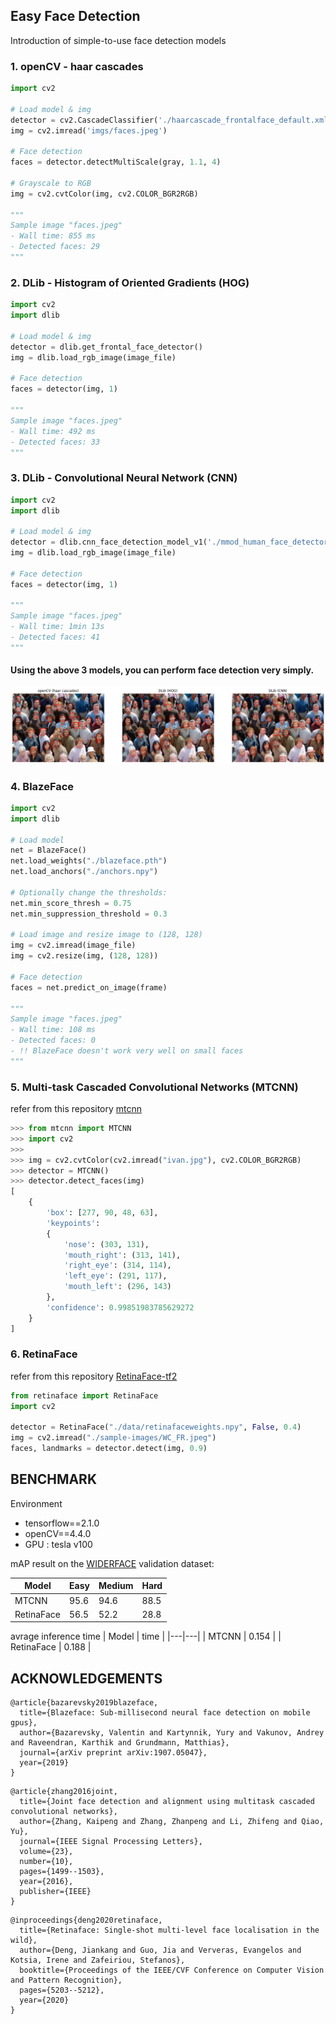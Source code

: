 ## Easy Face Detection
Introduction of simple-to-use face detection models


### 1. openCV - haar cascades
```python
import cv2

# Load model & img
detector = cv2.CascadeClassifier('./haarcascade_frontalface_default.xml')
img = cv2.imread('imgs/faces.jpeg')

# Face detection
faces = detector.detectMultiScale(gray, 1.1, 4)

# Grayscale to RGB
img = cv2.cvtColor(img, cv2.COLOR_BGR2RGB)

"""
Sample image "faces.jpeg"
- Wall time: 855 ms
- Detected faces: 29
"""
```

### 2. DLib - Histogram of Oriented Gradients (HOG)
```python
import cv2
import dlib

# Load model & img
detector = dlib.get_frontal_face_detector()
img = dlib.load_rgb_image(image_file)

# Face detection
faces = detector(img, 1)

"""
Sample image "faces.jpeg"
- Wall time: 492 ms
- Detected faces: 33
"""
```

### 3. DLib - Convolutional Neural Network (CNN)
```python
import cv2
import dlib

# Load model & img
detector = dlib.cnn_face_detection_model_v1('./mmod_human_face_detector.dat')
img = dlib.load_rgb_image(image_file)

# Face detection
faces = detector(img, 1)

"""
Sample image "faces.jpeg" 
- Wall time: 1min 13s
- Detected faces: 41
"""
```
#### Using the above 3 models, you can perform face detection very simply.
![result](imgs/sample_detection.png)


### 4. BlazeFace
```python
import cv2
import dlib

# Load model
net = BlazeFace()
net.load_weights("./blazeface.pth")
net.load_anchors("./anchors.npy")

# Optionally change the thresholds:
net.min_score_thresh = 0.75
net.min_suppression_threshold = 0.3

# Load image and resize image to (128, 128)
img = cv2.imread(image_file)
img = cv2.resize(img, (128, 128))

# Face detection
faces = net.predict_on_image(frame)

"""
Sample image "faces.jpeg" 
- Wall time: 108 ms
- Detected faces: 0
- !! BlazeFace doesn't work very well on small faces
"""
```


### 5. Multi-task Cascaded Convolutional Networks (MTCNN)
refer from this repository [mtcnn](https://github.com/ipazc/mtcnn)
```python
>>> from mtcnn import MTCNN
>>> import cv2
>>>
>>> img = cv2.cvtColor(cv2.imread("ivan.jpg"), cv2.COLOR_BGR2RGB)
>>> detector = MTCNN()
>>> detector.detect_faces(img)
[
    {
        'box': [277, 90, 48, 63],
        'keypoints':
        {
            'nose': (303, 131),
            'mouth_right': (313, 141),
            'right_eye': (314, 114),
            'left_eye': (291, 117),
            'mouth_left': (296, 143)
        },
        'confidence': 0.99851983785629272
    }
]
```
### 6. RetinaFace
refer from this repository [RetinaFace-tf2](https://github.com/StanislasBertrand/RetinaFace-tf2/edit/master/ReadMe.md)
```python
from retinaface import RetinaFace
import cv2

detector = RetinaFace("./data/retinafaceweights.npy", False, 0.4)
img = cv2.imread("./sample-images/WC_FR.jpeg")
faces, landmarks = detector.detect(img, 0.9)
```

## BENCHMARK

Environment
- tensorflow==2.1.0
- openCV==4.4.0
- GPU : tesla v100

mAP result on the [WIDERFACE](http://shuoyang1213.me/WIDERFACE/) validation dataset:  

| Model  | Easy  | Medium  | Hard  |
|---|---|---|---|
| MTCNN | 95.6  | 94.6 | 88.5 |
| RetinaFace | 56.5  | 52.2  | 28.8  |

avrage inference time
| Model | time |
|---|---|
| MTCNN | 0.154 |
| RetinaFace | 0.188 |

## ACKNOWLEDGEMENTS
```  
@article{bazarevsky2019blazeface,
  title={Blazeface: Sub-millisecond neural face detection on mobile gpus},
  author={Bazarevsky, Valentin and Kartynnik, Yury and Vakunov, Andrey and Raveendran, Karthik and Grundmann, Matthias},
  journal={arXiv preprint arXiv:1907.05047},
  year={2019}
}
```
```  
@article{zhang2016joint,
  title={Joint face detection and alignment using multitask cascaded convolutional networks},
  author={Zhang, Kaipeng and Zhang, Zhanpeng and Li, Zhifeng and Qiao, Yu},
  journal={IEEE Signal Processing Letters},
  volume={23},
  number={10},
  pages={1499--1503},
  year={2016},
  publisher={IEEE}
}
```
```  
@inproceedings{deng2020retinaface,
  title={Retinaface: Single-shot multi-level face localisation in the wild},
  author={Deng, Jiankang and Guo, Jia and Ververas, Evangelos and Kotsia, Irene and Zafeiriou, Stefanos},
  booktitle={Proceedings of the IEEE/CVF Conference on Computer Vision and Pattern Recognition},
  pages={5203--5212},
  year={2020}
}
```
